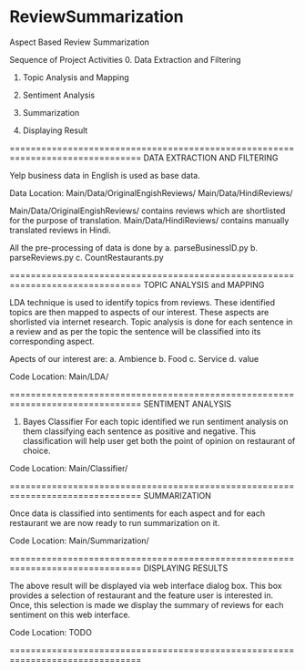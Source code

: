 # ReviewSummarization
Aspect Based Review Summarization
 
Sequence of Project Activities
0. Data Extraction and Filtering

1. Topic Analysis and Mapping

2. Sentiment Analysis

3. Summarization

4. Displaying Result

===============================================================================
DATA EXTRACTION AND FILTERING

Yelp business data in English is used as base data.

Data Location:
Main/Data/OriginalEngishReviews/
Main/Data/HindiReviews/

Main/Data/OriginalEngishReviews/ contains reviews which are shortlisted for the
purpose of translation.
Main/Data/HindiReviews/ contains manually translated reviews in Hindi.

All the pre-processing of data is done by
a. parseBusinessID.py
b. parseReviews.py
c. CountRestaurants.py

===============================================================================
TOPIC ANALYSIS and MAPPING

LDA technique is used to identify topics from reviews. These identified topics
are then mapped to aspects of our interest. These aspects are shorlisted via
internet research.
Topic analysis is done for each sentence in a review and as per the topic the
sentence will be classified into its corresponding aspect.

Apects of our interest are:
a. Ambience
b. Food
c. Service
d. value

Code Location:
Main/LDA/

===============================================================================
SENTIMENT ANALYSIS

1. Bayes Classifier
For each topic identified we run sentiment analysis on them classifying each
sentence as positive and negative. This classification will help user get both
the point of opinion on restaurant of choice.

Code Location:
Main/Classifier/

===============================================================================
SUMMARIZATION

Once data is classified into sentiments for each aspect and for each restaurant
we are now ready to run summarization on it.

Code Location:
Main/Summarization/

===============================================================================
DISPLAYING RESULTS

The above result will be displayed via web interface dialog box. This box
provides a selection of restaurant and the feature user is interested in. Once,
this selection is made we display the summary of reviews for each sentiment on
this web interface.

Code Location:
TODO

===============================================================================
